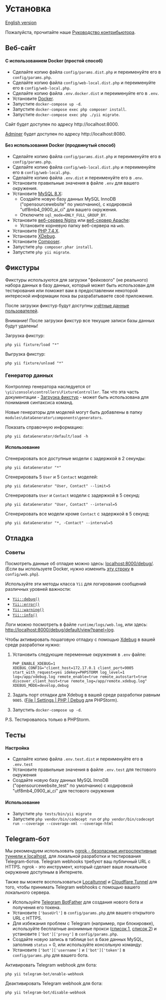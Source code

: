 # Установка

[English version](INSTALL.md)

Пожалуйста, прочитайте наше [Руководство контрибьютора](CONTRIBUTING.ru.md).

## Веб-сайт

#### C использованием Docker (простой способ)

- Сделайте копию файла `config/params.dist.php` и переименуйте его в `config/params.php`.
- Сделайте копию файла `config/web-local.dist.php` и переименуйте его в `config/web-local.php`.
- Сделайте копию файла `.env.docker.dist` и переименуйте его в `.env`.
- Установите [Docker](https://www.docker.com).
- Запустите `docker-compose up -d`.
- Запустите `docker-compose exec php composer install`.
- Запустите `docker-compose exec php ./yii migrate`.

Сайт будет доступен по адресу http://localhost:8000.

[Adminer](https://www.adminer.org) будет доступен по адресу http://localhost:8080.

#### Без использования Docker (продвинутый способ)

- Сделайте копию файла `config/params.dist.php` и переименуйте его в `config/params.php`.
- Сделайте копию файла `config/web-local.dist.php` и переименуйте его в `config/web-local.php`.
- Сделайте копию файла `.env.dist` и переименуйте его в `.env`.
- Установите правильные значения в файле `.env` для вашего окружения.
- Установите [MySQL 8.X](https://www.mysql.com):
  - Создайте новую базу данных MySQL InnoDB ("opensourcewebsite" по умолчанию), с кодировкой "utf8mb4_0900_ai_ci" для вашего окружения.
  - Отключите `sql_mode=ONLY_FULL_GROUP_BY`.
- Установите [веб-сервер Nginx](https://nginx.org) или [веб-сервер Apache](https://httpd.apache.org):
  - Установите корневую папку веб-сервера на `web`.
- Установите [PHP 7.4.X](https://www.php.net).
- Установите [XDebug](https://xdebug.org).
- Установите [Composer](https://getcomposer.org).
- Запустите `php composer.phar install`.
- Запустите `php yii migrate`.

## Фикстуры

Фикстуры используются для загрузки "фейкового" (не реального) набора данных в базу данных, который может быть использован для тестирования или поможет вам в предоставлении некоторой интересной информации пока вы разрабатываете своё приложение.

После загрузки фикстур будут доступны [учётные данные пользователей](tests/fixtures/data/user.php).

Внимание! После загрузки фикстур все текущие записи базы данных будут удалены!

Загрузка фикстур:
```
php yii fixture/load "*"
```

Выгрузка фикстур:
```
php yii fixture/unload "*"
```

### Генератор данных

Контроллер генератора наследуется от `\yii\console\controllers\FixtureController`. Так что эта часть документации - [Загрузка фикстур](https://www.yiiframework.com/doc/guide/2.0/ru/test-fixtures##zagruzka-fikstur) - может быть использована для понимания синтаксиса команд.

Новые генераторы для моделей могут быть добавлены в папку `modules\dataGenerator\components\generators`.

Показать справочную информацию:
```
php yii dataGenerator/default/load -h
```

#### Использование

Сгенерировать все доступные модели с задержкой в 2 секунды:
```
php yii dataGenerator "*"
```

Сгенерировать 5 `User` и 5 `Contact` моделей:
```
php yii dataGenerator "User, Contact" --limit=5
```

Сгенерировать `User` и `Contact` модели с задержкой в 5 секунд:
```
php yii dataGenerator "User, Contact" --interval=5
```

Сгенерировать все модели кроме `Contact` с задержкой в 5 секунд:
```
php yii dataGenerator "*, -Contact" --interval=5
```

## Отладка

### Советы

Посмотреть данные об отладке можно здесь: <localhost:8000/debug/>.
(Если вы используете Docker, нужно изменить [эту строку](https://github.com/opensourcewebsite-org/opensourcewebsite-org/blob/master/config/web.php#L167) в `config/web.php`).

Используйте эти методы класса `Yii` для логирования сообщений различных уровней важности:

- [`Yii::debug()`](https://www.yiiframework.com/doc/api/2.0/yii-baseyii#debug()-detail)
- [`Yii::error()`](https://www.yiiframework.com/doc/api/2.0/yii-baseyii#error()-detail)
- [`Yii::warning()`](https://www.yiiframework.com/doc/api/2.0/yii-baseyii#warning()-detail)
- [`Yii::info()`](https://www.yiiframework.com/doc/api/2.0/yii-baseyii#info()-detail)

Логи можно посмотреть в файле `runtime/logs/web.log`, или здесь: <http://localhost:8000/debug/default/view?panel=log>.

Чтобы активировать пошаговую отладку с помощью [Xdebug](https://xdebug.org/) в вашей среде разработки нужно:

1. Установить следующие переменные окружения в `.env` файле:

    ```dotenv
    PHP_ENABLE_XDEBUG=1
    XDEBUG_CONFIG="client_host=172.17.0.1 client_port=9005 start_with_request=yes idekey=PHPSTORM log_level=1 log=/app/xdebug.log remote_enable=true remote_autostart=true discover_client_host=true remote_log=/app/remote.xdebug.log"
    XDEBUG_MODE=develop,debug
    ```
1. Задать порт отладки для Xdebug в вашей среде разработки равным `9005`. ([File | Settings | PHP | Debug](jetbrains://PhpStorm/settings?name=PHP--Debug) для PHPStorm).
1. Запустить `docker-compose up -d`.

P.S. Тестировалось только в PHPStorm.

## Тесты

#### Настройка

- Сделайте копию файла `.env.test.dist` и переименуйте его в `.env.test`
- Установите правильные значения в файле `.env.test` для тестового окружения
- Создайте новую базу данных MySQL InnoDB ("opensourcewebsite_test" по умолчанию) с кодировкой "utf8mb4_0900_ai_ci" для тестового окружения

#### Использование

- Запустите `php tests/bin/yii migrate`
- Запустите `php vendor/bin/codecept run` or `php vendor/bin/codecept run --coverage --coverage-xml --coverage-html`

## Telegram-бот

Мы рекомендуем использовать [ngrok - безопасные интроспективные туннели к localhost](https://ngrok.com), для локальной разработки и тестирования Telegram-ботов. Telegram webhooks требуют ваш публичный URL с HTTPS. ngrok - это инструмент, который сделает ваше локальное окружение доступным в Интернете.

Также вы можете воспользоваться [Localtunnel](https://localtunnel.me) и [Cloudflare Tunnel](https://www.cloudflare.com/products/tunnel/) для того, чтобы принимать Telegram webhooks с помощью вашего локального сервера.

- Используйте [Telegram BotFather](https://t.me/BotFather) для создания нового бота и получения его токена.
- Установите `['baseUrl']` в `config/params.php` для вашего открытого URL с HTTPS.
- Для избежания проблем с Telegram (например, при блокировке), используйте бесплатные анонимные прокси ([список 1](https://www.firexproxy.com/en), [список 2](https://mtpro.xyz/socks5)) и установите `['bot']['proxy']` в `config/params.php`.
- Создайте новую запись в таблице `bot` в базе данных MySQL, заполнив `status` = 0, или используйте консольную команду:
- Установите `['bot']['username']` и `['bot']['token']` в `config/params.php` для вашего бота.

Активировать Telegram webhook для бота:
```
php yii telegram-bot/enable-webhook
```

Деактивировать Telegram webhook для бота:
```
php yii telegram-bot/disable-webhook
```

